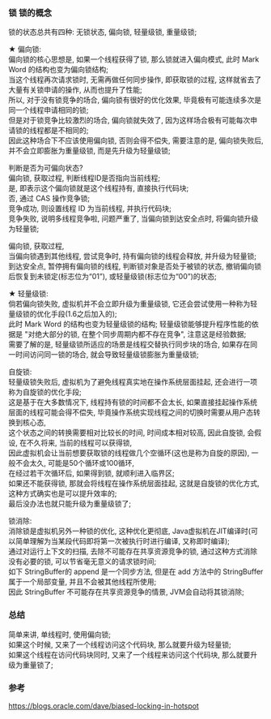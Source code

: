 ### 锁  锁的概念  
锁的状态总共有四种: 无锁状态, 偏向锁, 轻量级锁, 重量级锁;  

★ 偏向锁:  
偏向锁的核心思想是, 如果一个线程获得了锁, 那么锁就进入偏向模式, 此时 Mark Word 的结构也变为偏向锁结构;  
当这个线程再次请求锁时, 无需再做任何同步操作, 即获取锁的过程, 这样就省去了大量有关锁申请的操作, 从而也提升了性能;  
所以, 对于没有锁竞争的场合, 偏向锁有很好的优化效果, 毕竟极有可能连续多次是同一个线程申请相同的锁;  
但是对于锁竞争比较激烈的场合, 偏向锁就失效了, 因为这样场合极有可能每次申请锁的线程都是不相同的;  
因此这种场合下不应该使用偏向锁, 否则会得不偿失, 需要注意的是, 偏向锁失败后, 并不会立即膨胀为重量级锁, 而是先升级为轻量级锁;  

判断是否为可偏向状态?  
偏向锁, 获取过程, 判断线程ID是否指向当前线程;  
是, 即表示这个偏向锁就是这个线程持有,  直接执行代码块;  
否, 通过 CAS 操作竞争锁;  
    竞争成功,  则设置线程 ID 为当前线程, 并执行代码块;  
    竞争失败, 说明多线程竞争啦, 问题严重了, 当偏向锁到达安全点时, 将偏向锁升级为轻量锁;  

偏向锁, 获取过程,         
当偏向锁遇到其他线程, 尝试竞争时, 持有偏向锁的线程会释放, 并升级为轻量锁;   
到达安全点, 暂停拥有偏向锁的线程, 判断锁对象是否处于被锁的状态, 撤销偏向锁后恢复到未锁定(标志位为“01”), 或轻量级锁(标志位为“00”)的状态;  

★ 轻量级锁:  
倘若偏向锁失败, 虚拟机并不会立即升级为重量级锁, 它还会尝试使用一种称为轻量级锁的优化手段(1.6之后加入的);  
此时 Mark Word 的结构也变为轻量级锁的结构;  轻量级锁能够提升程序性能的依据是 "对绝大部分的锁, 在整个同步周期内都不存在竞争", 注意这是经验数据;   
需要了解的是, 轻量级锁所适应的场景是线程交替执行同步块的场合, 如果存在同一时间访问同一锁的场合, 就会导致轻量级锁膨胀为重量级锁;  

自旋锁:  
轻量级锁失败后, 虚拟机为了避免线程真实地在操作系统层面挂起, 还会进行一项称为自旋锁的优化手段;  
这是基于在大多数情况下, 线程持有锁的时间都不会太长, 如果直接挂起操作系统层面的线程可能会得不偿失, 毕竟操作系统实现线程之间的切换时需要从用户态转换到核心态,  
这个状态之间的转换需要相对比较长的时间, 时间成本相对较高, 因此自旋锁, 会假设, 在不久将来, 当前的线程可以获得锁,   
因此虚拟机会让当前想要获取锁的线程做几个空循环(这也是称为自旋的原因), 一般不会太久, 可能是50个循环或100循环,   
在经过若干次循环后, 如果得到锁, 就顺利进入临界区;  
如果还不能获得锁, 那就会将线程在操作系统层面挂起, 这就是自旋锁的优化方式, 这种方式确实也是可以提升效率的;  
最后没办法也就只能升级为重量级锁了;  

锁消除:  
消除锁是虚拟机另外一种锁的优化, 这种优化更彻底, Java虚拟机在JIT编译时(可以简单理解为当某段代码即将第一次被执行时进行编译, 又称即时编译);  
通过对运行上下文的扫描, 去除不可能存在共享资源竞争的锁, 通过这种方式消除没有必要的锁, 可以节省毫无意义的请求锁时间;  
如下 StringBuffer的 append 是一个同步方法, 但是在 add 方法中的 StringBuffer 属于一个局部变量, 并且不会被其他线程所使用;  
因此 StringBuffer 不可能存在共享资源竞争的情景, JVM会自动将其锁消除;  

### 总结  
简单来讲, 单线程时, 使用偏向锁;  
如果这个时候, 又来了一个线程访问这个代码块, 那么就要升级为轻量锁;  
如果这个线程在访问代码块同时, 又来了一个线程来访问这个代码块, 那么就要升级为重量锁了;  


### 参考  
https://blogs.oracle.com/dave/biased-locking-in-hotspot  
